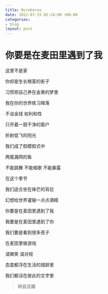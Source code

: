 ```yaml
---
title: Ouroboros
date: 2012-07-15 02:24:00 +08:00
categories:
- blog
layout: post
---
```


# 你要是在麦田里遇到了我

这里不是家

你却是生长根茎的影子

习惯把自己养在金黄的梦里

我在你的世界练习降落

不谈金钱 权利和性

只开着一扇干净的窗户

折射低飞的阳光

我们成了假模假式中

两尾漏网的鱼

不能跳舞 不能唱歌 不能暴露

在这个季节

我们适合坐在锋芒的背后

幻想给世界灌输一点点酒精

你要是在麦田里遇到了我

我要是在麦田里遇到了你

我们要是看到很多孩子

在麦田里做游戏

请微笑 请对视

态度都浮在生活的措辞里

我们都活在彼此的文字里

> 转自豆瓣
